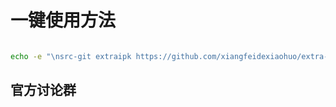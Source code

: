 # 一键使用方法

   ```bash

   echo -e "\nsrc-git extraipk https://github.com/xiangfeidexiaohuo/extra-ipk" >> feeds.conf.default

   ```
## 官方讨论群
